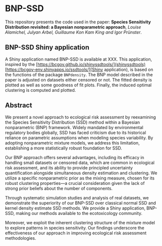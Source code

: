 # BNP-SSD
This repository presents the code used in the paper: **Species Sensitivity Distribution revisited: a Bayesian nonparametric approach**, *Louise Alamichel, Julyan Arbel, Guillaume Kon Kam King
and Igor Prünster*. 

## BNP-SSD Shiny application
A Shiny application named BNP-SSD is available at XXX. 
This application, inspired by the [https://bcgov.github.io/shinyssdtools/](shinyssdtools) [https://bcgov-env.shinyapps.io/ssdtools/](Shiny application), is based on the functions of the package `BNPdensity`. 
The BNP model described in the paper is adjusted on datasets either censored or not. The fitted density is plotted as well as some goodness of fit plots. Finally, the induced optimal clustering is computed and plotted.

## Abstract
We present a novel approach to ecological risk assessment by reexamining the Species Sensitivity Distribution (SSD) method within a Bayesian nonparametric (BNP) framework. Widely mandated by environmental regulatory bodies globally, SSD has faced criticism due to its historical reliance on parametric assumptions when modeling species variability. By adopting nonparametric mixture models, we address this limitation, establishing a more statistically robust foundation for SSD. 

Our BNP approach offers several advantages, including its efficacy in handling small datasets or censored data, which are common in ecological risk assessment, and its ability to provide principled uncertainty quantification alongside simultaneous density estimation and clustering. We utilize a specific nonparametric prior as the mixing measure, chosen for its robust clustering properties—a crucial consideration given the lack of strong prior beliefs about the number of components. 

Through systematic simulation studies and analysis of real datasets, we demonstrate the superiority of our BNP-SSD over classical normal SSD and kernel density estimate SSD methods. We provide a Shiny application, BNP-SSD, making our methods available to the ecotoxicology community. 

Moreover, we exploit the inherent clustering structure of the mixture model to explore patterns in species sensitivity. Our findings underscore the effectiveness of our approach in improving ecological risk assessment methodologies.
